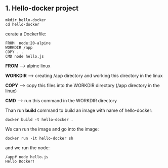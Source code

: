 ## 1. Hello-docker project

```
mkdir hello-docker
cd hello-docker
```

cerate a Dockerfile:

```
FROM  node:20-alpine
WORKDIR /app
COPY . .
CMD node hello.js
```

**FROM** --> alpine linux

**WORKDIR** --> creating /app directory and working this directory in the linux

**COPY** --> copy this files into the WORKDIR directory (/app directory in the linux)

**CMD** --> run this command in the WORKDIR directory

Than run **build** command to build an image with name of hello-docker:

```
docker build -t hello-docker .
```

We can run the image and go into the image:

```
docker run -it hello-docker sh
```

and we run the node:

```
/app# node hello.js
Hello Docker!
```
